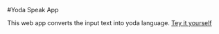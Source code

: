 #Yoda Speak App

This web app converts the input text into yoda language.
 [Tey it yourself](https://yoda-speaks-again.netlify.app/)